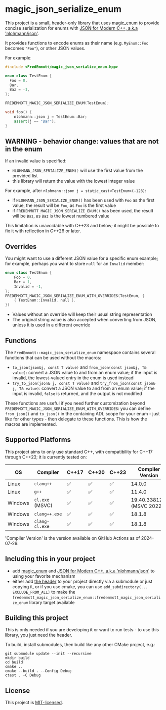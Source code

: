 # magic_json_serialize_enum

This project is a small, header-only library that uses [magic_enum](https://github.com/Neargye/magic_enum) to provide concise serialization for enums with [JSON for Modern C++, a.k.a 'nlohmann/json'](https://github.com/nlohmann/json).

It provides functions to encode enums as their name (e.g. `MyEnum::Foo` becomes `"Foo"`), or other JSON values.

For example:

```C++
#include <FredEmmott/magic_json_serialize_enum.hpp>

enum class TestEnum {
  Foo = 0,
  Bar,
  Baz = -1,
};

FREDEMMOTT_MAGIC_JSON_SERIALIZE_ENUM(TestEnum);

void foo() {
    nlohmann::json j = TestEnum::Bar;
    assert(j == "Bar");
}
```

## WARNING - behavior change: values that are not in the enum

If an invalid value is specified:
- `NLOHMANN_JSON_SERIALIZE_ENUM()` will use the first value from the provided list
- this library will return the value with the lowest integer value

For example, after `nlohmann::json j = static_cast<TestEnum>(-123)`:
- if `NLOHMANN_JSON_SERIALIZE_ENUM()` has been used with `Foo` as the first value, the result will be `Foo`, as `Foo` is the first value
- if `FREDEMMOTT_MAGIC_JSON_SERIALIZE_ENUM()` has been used, the result will be `Baz`, as `Baz` is the lowest numbered value

This limitation is unavoidable with C++23 and below; it might be possible to fix it with reflection in C++26 or later.

## Overrides

You might want to use a different JSON value for a specific enum example; for example, perhaps you want to store `null` for an `Invalid` member:

```c++
enum class TestEnum {
    Foo = 0,
    Bar = 1,
    Invalid = -1,
};
FREDEMMOTT_MAGIC_JSON_SERIALIZE_ENUM_WITH_OVERRIDES(TestEnum, {
    { TestEnum::Invalid, null },
})
```

- Values without an override will keep their usual string representation
- The original string value is also accepted when converting from JSON, unless it is used in a different override

## Functions

The `FredEmmott::magic_json_serialize_enum` namespace contains several functions that can be used without the macros:

- `to_json(json&j, const T value)` and `from_json(const json&j, T& value)`: convert a JSON value to and from an enum value; if the input is invalid, the lowest-valued entry in the enum is used instead
- `try_to_json(json& j, const T value)` and `try_from_json(const json& j, T& value)`: convert a JSON value to and from an enum value; if the input is invalid, `false` is returned, and the output is not modified

These functions are useful if you need further customization beyond `FREDEMMOTT_MAGIC_JSON_SERIALIZE_ENUM_WITH_OVERRIDES`: you can define `from_json()` and `to_json()` in the containing ADL scope for your enum - just like for other types - then delegate to these functions. This is how the macros are implemented.

## Supported Platforms

This project aims to only use standard C++, with compatibility for C++17 through C++23; it is currently tested on:

| OS | Compiler | C++17 | C++20 | C++23 | Compiler Version |
|-|-|-|-|-|-|
| Linux | `clang++` | ✅ | ✅ | ✅  | 14.0.0 |
| Linux | `g++` | ✅ | ✅ | ✅  | 11.4.0 |
| Windows | `cl.exe` (MSVC) | ✅ | ✅ | ✅  | 19.40.33812.0 (MSVC 2022) |
| Windows | `clang++.exe` | ✅ | ✅ | ✅  | 18.1.8 |
| Windows | `clang-cl.exe` | ✅ | ✅ | ✅  | 18.1.8 |

'Compiler Version' is the version available on GitHub Actions as of 2024-07-29.

## Including this in your project

- add [magic_enum](https://github.com/Neargye/magic_enum) and [JSON for Modern C++, a.k.a 'nlohmann/json'](https://github.com/nlohmann/json) to using your favorite mechanism
- either add [the header](https://github.com/fredemmott/magic_json_serialize_enum/tree/main/include/FredEmmott) to your project directly via a submodule or just copying it, or if you use cmake, you can use `add_subdirectory(... EXCLUDE_FROM_ALL)` to make the `fredemmott_magic_json_serialize_enum::fredemmott_magic_json_serialize_enum` library target available

## Building this project

This is only needed if you are developing it or want to run tests - to use this library, you just need the header.

To build, install submodules, then build like any other CMake project, e.g.:

```
git submodule update --init --recursive
mkdir build
cd build
cmake ..
cmake --build . --Config Debug
ctest . -C Debug
```

## License

This project is [MIT-licensed](LICENSE).
